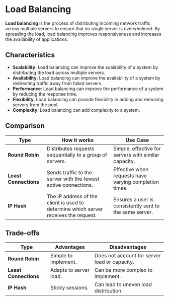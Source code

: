 # Load Balancing



**Load balancing** is the process of distributing incoming network traffic across multiple servers to ensure that no single server is overwhelmed. By spreading the load, load balancing improves responsiveness and increases the availability of applications.

## Characteristics

- **Scalability**: Load balancing can improve the scalability of a system by distributing the load across multiple servers.
- **Availability**: Load balancing can improve the availability of a system by redirecting traffic away from failed servers.
- **Performance**: Load balancing can improve the performance of a system by reducing the response time.
- **Flexibility**: Load balancing can provide flexibility in adding and removing servers from the pool.
- **Complexity**: Load balancing can add complexity to a system.

## Comparison

| Type | How it works | Use Case |
|---|---|---|
| **Round Robin** | Distributes requests sequentially to a group of servers. | Simple, effective for servers with similar capacity. |
| **Least Connections** | Sends traffic to the server with the fewest active connections. | Effective when requests have varying completion times. |
| **IP Hash** | The IP address of the client is used to determine which server receives the request. | Ensures a user is consistently sent to the same server. |

## Trade-offs

| Type | Advantages | Disadvantages |
|---|---|---|
| **Round Robin** | Simple to implement. | Does not account for server load or capacity. |
| **Least Connections** | Adapts to server load. | Can be more complex to implement. |
| **IP Hash** | Sticky sessions. | Can lead to uneven load distribution. |
